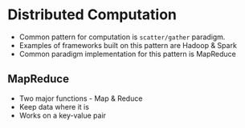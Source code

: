 # Distributed Computation

 - Common pattern for computation is `scatter/gather` paradigm.
 - Examples of frameworks built on this pattern are Hadoop & Spark
 - Common paradigm implementation for this pattern is MapReduce

## MapReduce
 - Two major functions - Map & Reduce
 - Keep data where it is
 - Works on a key-value pair
